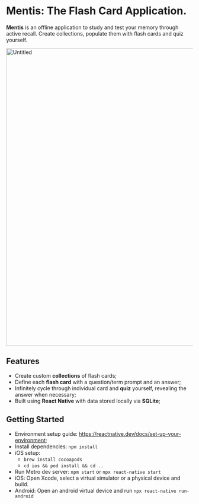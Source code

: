 # Mentis: The Flash Card Application.
**Mentis** is an offline application to study and test your memory through active recall.
Create collections, populate them with flash cards and quiz yourself.

<img width="1975" height="803" alt="Untitled" src="https://github.com/user-attachments/assets/4326dda4-7954-4ba6-8671-b000a65477ff" />

## Features
- Create custom **collections** of flash cards;
- Define each **flash card** with a question/term prompt and an answer;
- Infinitely cycle through individual card and **quiz** yourself, revealing the answer when necessary;
- Built using **React Native** with data stored locally via **SQLite**;

## Getting Started
- Environment setup guide: https://reactnative.dev/docs/set-up-your-environment;
- Install dependencies: ```npm install```
- iOS setup:
  - ```brew install cocoapods```
  - ```cd ios && pod install && cd ..```
- Run Metro dev server: ```npm start``` or ```npx react-native start```
- iOS: Open Xcode, select a virtual simulator or a physical device and build.
- Android: Open an android virtual device and run ```npx react-native run-android```
